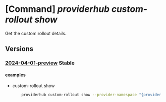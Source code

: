 # [Command] _providerhub custom-rollout show_

Get the custom rollout details.

## Versions

### [2024-04-01-preview](/Resources/mgmt-plane/L3N1YnNjcmlwdGlvbnMve30vcHJvdmlkZXJzL21pY3Jvc29mdC5wcm92aWRlcmh1Yi9wcm92aWRlcnJlZ2lzdHJhdGlvbnMve30vY3VzdG9tcm9sbG91dHMve30=/2024-04-01-preview.xml) **Stable**

<!-- mgmt-plane /subscriptions/{}/providers/microsoft.providerhub/providerregistrations/{}/customrollouts/{} 2024-04-01-preview -->

#### examples

- custom-rollout show
    ```bash
        providerhub custom-rollout show --provider-namespace "{providerNamespace}" --rollout-name "{customRolloutName}"
    ```
